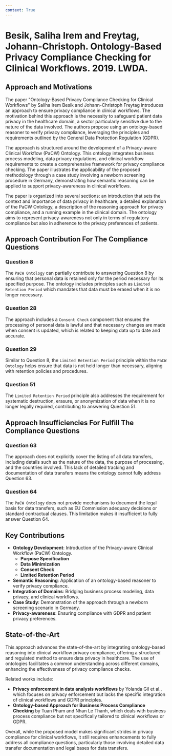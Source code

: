 ```yaml
---
context: True
---
```



# Besik, Saliha Irem and Freytag, Johann-Christoph. Ontology-Based Privacy Compliance Checking for Clinical Workflows. 2019. LWDA.

## Approach and Motivations

The paper "Ontology-Based Privacy Compliance Checking for Clinical Workflows" by Saliha Irem Besik and Johann-Christoph Freytag introduces an approach to ensure privacy compliance in clinical workflows. The motivation behind this approach is the necessity to safeguard patient data privacy in the healthcare domain, a sector particularly sensitive due to the nature of the data involved. The authors propose using an ontology-based reasoner to verify privacy compliance, leveraging the principles and requirements outlined by the General Data Protection Regulation (GDPR).

The approach is structured around the development of a Privacy-aware Clinical Workflow (PaCW) Ontology. This ontology integrates business process modeling, data privacy regulations, and clinical workflow requirements to create a comprehensive framework for privacy compliance checking. The paper illustrates the applicability of the proposed methodology through a case study involving a newborn screening procedure in Germany, demonstrating how semantic reasoning can be applied to support privacy-awareness in clinical workflows.

The paper is organized into several sections: an introduction that sets the context and importance of data privacy in healthcare, a detailed explanation of the PaCW Ontology, a description of the reasoning approach for privacy compliance, and a running example in the clinical domain. The ontology aims to represent privacy-awareness not only in terms of regulatory compliance but also in adherence to the privacy preferences of patients.

## Approach Contribution For The Compliance Questions

### Question 8
The `PaCW Ontology` can partially contribute to answering Question 8 by ensuring that personal data is retained only for the period necessary for its specified purpose. The ontology includes principles such as `Limited Retention Period` which mandates that data must be erased when it is no longer necessary.

### Question 28
The approach includes a `Consent Check` component that ensures the processing of personal data is lawful and that necessary changes are made when consent is updated, which is related to keeping data up to date and accurate.

### Question 29
Similar to Question 8, the `Limited Retention Period` principle within the `PaCW Ontology` helps ensure that data is not held longer than necessary, aligning with retention policies and procedures.

### Question 51
The `Limited Retention Period` principle also addresses the requirement for systematic destruction, erasure, or anonymization of data when it is no longer legally required, contributing to answering Question 51.

## Approach Insufficiencies For Fulfill The Compliance Questions

### Question 63
The approach does not explicitly cover the listing of all data transfers, including details such as the nature of the data, the purpose of processing, and the countries involved. This lack of detailed tracking and documentation of data transfers means the ontology cannot fully address Question 63.

### Question 64
The `PaCW Ontology` does not provide mechanisms to document the legal basis for data transfers, such as EU Commission adequacy decisions or standard contractual clauses. This limitation makes it insufficient to fully answer Question 64.

## Key Contributions

- **Ontology Development**: Introduction of the Privacy-aware Clinical Workflow (PaCW) Ontology.
    - **Purpose Specification**
    - **Data Minimization**
    - **Consent Check**
    - **Limited Retention Period**
- **Semantic Reasoning**: Application of an ontology-based reasoner to verify privacy compliance.
- **Integration of Domains**: Bridging business process modeling, data privacy, and clinical workflows.
- **Case Study**: Demonstration of the approach through a newborn screening scenario in Germany.
- **Privacy-awareness**: Ensuring compliance with GDPR and patient privacy preferences.

## State-of-the-Art

This approach advances the state-of-the-art by integrating ontology-based reasoning into clinical workflow privacy compliance, offering a structured and regulated method to ensure data privacy in healthcare. The use of ontologies facilitates a common understanding across different domains, enhancing the effectiveness of privacy compliance checks. 

Related works include:
- **Privacy enforcement in data analysis workflows** by Yolanda Gil et al., which focuses on privacy enforcement but lacks the specific integration of clinical workflows and GDPR principles.
- **Ontology-based Approach for Business Process Compliance Checking** by Tuan Pham and Nhan Le Thanh, which deals with business process compliance but not specifically tailored to clinical workflows or GDPR.

Overall, while the proposed model makes significant strides in privacy compliance for clinical workflows, it still requires enhancements to fully address all compliance questions, particularly those involving detailed data transfer documentation and legal bases for data transfers.
